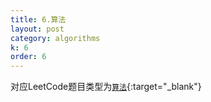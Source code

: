 ```yaml
---
title: 6.算法
layout: post
category: algorithms
k: 6
order: 6
---
```


对应LeetCode题目类型为[`算法`](https://leetcode-cn.com/problemset/algorithms/){:target="_blank"}